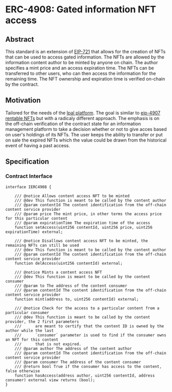 # ERC-4908: Gated information NFT access

## Abstract

This standard is an extension of [EIP-721](https://eips.ethereum.org/EIPS/eip-721) that allows for the creation of NFTs that can be used to access gated information. The NFTs are allowed by the information content author to be minted by anyone on chain. The author specifies a mint price and an access expiration time. The NFTs can be transferred to other users, who can then access the information for the remaining time.
The NFT ownership and expiration time is verified on-chain by the contract.

## Motivation

Tailored for the needs of the [Ipal platform](https://app.ipal.network/). The goal is similar to [eip-4907 rentable NFTs](https://eips.ethereum.org/EIPS/eip-4907) but with a radicaly different approach. The emphasis is on the off-chain verification of the contract state for an information management platform to take a decision whether or not to give acces based on user's holdings of its NFTs.
The user keeps the ability to transfer or put on sale the expired NFTs which the value could be drawn from the historical event of having a past access. 

## Specification

### Contract Interface

```solidity
interface IERC4908 {

    /// @notice Allows content access NFT to be minted
    /// @dev This function is meant to be called by the content author
    /// @param contentId The content identification from the off-chain content service provider
    /// @param price The mint price, in other terms the access price for this particular content
    /// @param expirationTime The expiration time of the access
    function setAccess(uint256 contentId, uint256 price, uint256 expirationTime) external;

    /// @notice Disallows content access NFT to be minted, the remaining NFTs can still be used
    /// @dev This function is meant to be called by the content author
    /// @param contentId The content identification from the off-chain content service provider
    function delAccess(uint256 contentId) external;

    /// @notice Mints a content access NFT
    /// @dev This function is meant to be called by the content consumer
    /// @param to The address of the content consumer
    /// @param contentId The content identification from the off-chain content service provider
    function mint(address to, uint256 contentId) external;

    /// @notice Check for the access to a particular content from a particular consumer
    /// @dev This function is meant to be called by the content provider, the 2 first parameters
    ///      are meant to certify that the content ID is owned by the author while the last
    ///      `consumer` parameter is used to find if the consumer owns an NFT for this content
    ///      that is not expired.
    /// @param author The address of the content author
    /// @param contentId The content identification from the off-chain content service provider
    /// @param consumer The address of the content consumer
    /// @return bool True if the consumer has access to the content, false otherwise
    function hasAccess(address author, uint256 contentId, address consumer) external view returns (bool);
}
```